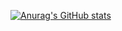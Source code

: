 [![Anurag's GitHub stats](https://github-readme-stats.vercel.app/api?username=JustusWalter-Helk)](https://github.com/anuraghazra/github-readme-stats)
